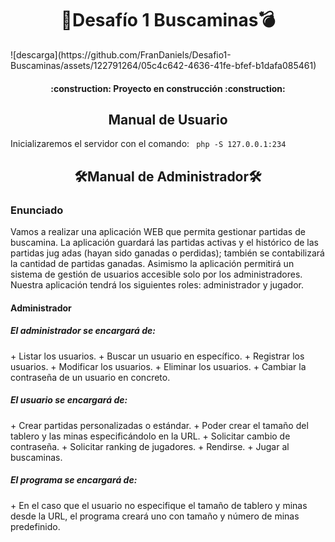 <h1 align="center">🚩Desafío 1 Buscaminas💣</h1>
![descarga](https://github.com/FranDaniels/Desafio1-Buscaminas/assets/122791264/05c4c642-4636-41fe-bfef-b1dafa085461)


<h4 align="center">
:construction: Proyecto en construcción :construction:
</h4>

<h2 align="center">Manual de Usuario</h2>

Inicializaremos el servidor con el comando:
` php -S 127.0.0.1:234`

<h2 align="center">🛠Manual de Administrador🛠</h2>
<h3>Enunciado</h3>
<p>Vamos a realizar una aplicación WEB que permita gestionar partidas de buscamina. La
aplicación guardará las partidas activas y el histórico de las partidas jug adas (hayan
sido ganadas o perdidas); también se contabilizará la cantidad de partidas ganadas.
Asimismo la aplicación permitirá un sistema de gestión de usuarios accesible solo por
los administradores.
Nuestra aplicación tendrá los siguientes roles: administrador y jugador.</p>

<h4>Administrador</h4>
<h5>El administrador se encargará de:</h5>
+ Listar los usuarios.
+ Buscar un usuario en específico.
+ Registrar los usuarios.
+ Modificar los usuarios.
+ Eliminar los usuarios.
+ Cambiar la contraseña de un usuario en concreto.

<h5>El usuario se encargará de:</h5>
+ Crear partidas personalizadas o estándar.
+ Poder crear el tamaño del tablero y las minas especificándolo en la URL.
+ Solicitar cambio de contraseña.
+ Solicitar ranking de jugadores.
+ Rendirse.
+ Jugar al buscaminas.

<h5>El programa se encargará de:</h5>
+ En el caso que el usuario no especifique el tamaño de tablero y minas desde la URL, el programa creará uno con tamaño y número de minas predefinido.
